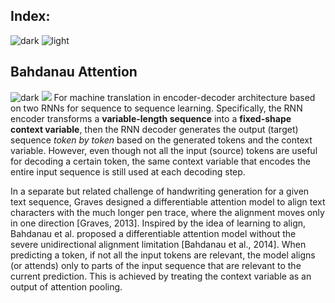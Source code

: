 ## Index:
![dark](https://user-images.githubusercontent.com/12748752/141935752-90492d2e-7904-4f9f-a5a1-c4e59ddc3a33.png)
![light](https://user-images.githubusercontent.com/12748752/141935760-406edb8f-cb9b-4e30-9b69-9153b52c28b4.png)

## Bahdanau Attention
![dark](https://user-images.githubusercontent.com/12748752/141935752-90492d2e-7904-4f9f-a5a1-c4e59ddc3a33.png)
<img src="https://user-images.githubusercontent.com/12748752/168195356-8a08298c-9157-4656-9464-0dd4f7d56145.png" />
For machine translation in encoder-decoder architecture based on two RNNs for sequence to sequence learning. Specifically, the RNN encoder transforms a **variable-length sequence** into a **fixed-shape context variable**, then the RNN decoder generates the output (target) sequence _token by token_ based on the generated tokens and the context variable. However, even though not all the input (source) tokens are useful for decoding a certain token, the same context variable that encodes the entire input sequence is still used at each decoding step.

In a separate but related challenge of handwriting generation for a given text sequence, Graves designed a differentiable attention model to align text characters with the much longer pen trace, where the alignment moves only in one direction [Graves, 2013]. Inspired by the idea of learning to align, Bahdanau et al. proposed a differentiable attention model without the severe unidirectional alignment limitation [Bahdanau et al., 2014]. When predicting a token, if not all the input tokens are relevant, the model aligns (or attends) only to parts of the input sequence that are relevant to the current prediction. This is achieved by treating the context variable as an output of attention pooling.
